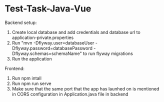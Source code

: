# Test-Task-Java-Vue

Backend setup:
1. Create local database and add credentials and database url to application-private.properties
2. Run "mvn -Dflyway.user=databaseUser -Dflyway.password=databasePassword -Dflyway.schemas=schemaName" to run flyway migrations
3. Run the application

Frontend:
1. Run npm intall
2. Run npm run serve
3. Make sure that the same port that the app has launhed on is mentioned in CORS configuration in Application.java file in backend
